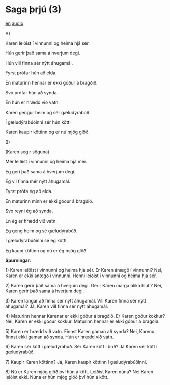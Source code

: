 # Saga þrjú (3)

[en](../en/story_03.md)
[audio](../audio/story_03.mp3)

A\)

Karen leiðist í vinnunni og heima hjá sér.

Hún gerir það sama á hverjum degi.

Hún vill finna sér nýtt áhugamál.

Fyrst prófar hún að elda.

En maturinn hennar er ekki góður á bragðið.

Svo prófar hún að synda.

En hún er hrædd við vatn.

Karen gengur heim og sér gæludýrabúð.

Í gæludýrabúðinni sér hún kött!

Karen kaupir köttinn og er nú mjög glöð.

B\)

(Karen segir söguna)

Mér leiðist í vinnunni og heima hjá mér.

Ég geri það sama á hverjum degi.

Ég vil finna mér nýtt áhugamál.

Fyrst prófa ég að elda.

En maturinn minn er ekki góður á bragðið.

Svo reyni ég að synda.

En ég er hrædd við vatn.

Ég geng heim og sé gæludýrabúð.

Í gæludýrabúðinni sé ég kött!

Ég kaupi köttinn og nú er ég mjög glöð.

**Spurningar**:

1\) Karen leiðist í vinnunni og heima hjá sér. Er Karen ánægð í
vinnunni? Nei, Karen er ekki ánægð í vinnunni. Henni leiðist í vinnunni
og heima hjá sér.

2\) Karen gerir það sama á hverjum degi. Gerir Karen marga ólíka hluti?
Nei, Karen gerir það sama á hverjum degi.

3\) Karen langar að finna sér nýtt áhugamál. Vill Karen finna sér nýtt
áhugamál? Já, Karen vill finna sér nýtt áhugamál.

4\) Maturinn hennar Karenar er ekki góður á bragðið. Er Karen góður
kokkur? Nei, Karen er ekki góður kokkur. Maturinn hennar er ekki góður á
bragðið.

5\) Karen er hrædd við vatn. Finnst Karen gaman að synda? Nei, Karenu
finnst ekki gaman að synda. Hún er hrædd við vatn.

6\) Karen sér kött í gæludýrabúð. Sér Karen kött í búð? Já Karen sér
kött í gæludýrabúð.

7\) Kaupir Karen köttinn? Já, Karen kaupir köttinn í gæludýrabúðinni.

8\) Nú er Karen mjög glöð því hún á kött. Leiðist Karen núna? Nei Karen
leiðist ekki. Núna er hún mjög glöð því hún á kött.
